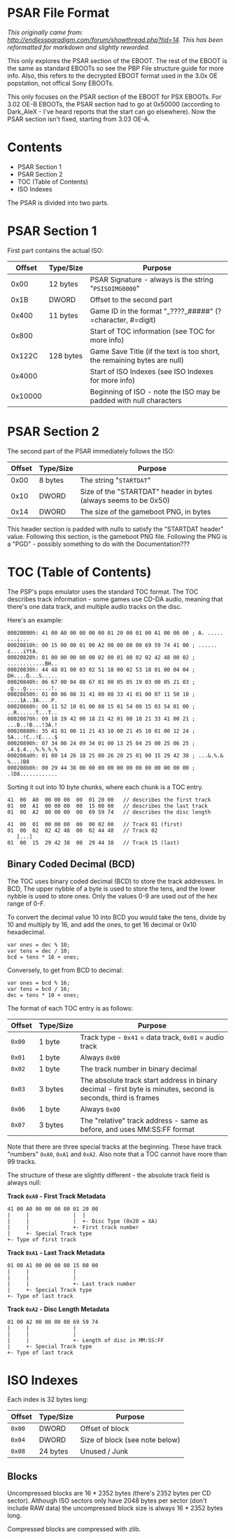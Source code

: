 # PSAR File Format

*This originally came from: http://endlessparadigm.com/forum/showthread.php?tid=14. This has been reformatted for markdown and slightly reworded.*

This only explores the PSAR section of the EBOOT.  The rest of the EBOOT is the same as standard EBOOTs so see the PBP File structure guide for more info.  Also, this refers to the decrypted EBOOT format used in the 3.0x OE popstation, not offical Sony EBOOTs.

This only focuses on the PSAR section of the EBOOT for PSX EBOOTs.  For 3.02 OE-B EBOOTs, the PSAR section had to go at 0x50000 (according to Dark_AleX - I've heard reports that the start can go elsewhere).  Now the PSAR section isn't fixed, starting from 3.03 OE-A.

# Contents

* PSAR Section 1
* PSAR Section 2
* TOC (Table of Contents)
* ISO Indexes

The PSAR is divided into two parts.

# PSAR Section 1

First part contains the actual ISO:

 Offset  | Type/Size  | Purpose                                                               
---------|------------|----------------------------------------------------------------------
 0x00	 | 12 bytes   | PSAR Signature - always is the string "`PSISOIMG0000`"                 
 0x1B	 | DWORD	  | Offset to the second part                                            
 0x400	 | 11 bytes   |	Game ID in the format "\_????\_#####" (?=character, #=digit)
 0x800	 |            | Start of TOC information (see TOC for more info)
 0x122C  | 128 bytes  | Game Save Title (if the text is too short, the remaining bytes are null)
 0x4000  |            | Start of ISO Indexes (see ISO Indexes for more info)
 0x10000 |            |	Beginning of ISO - note the ISO may be padded with null characters

# PSAR Section 2

The second part of the PSAR immediately follows the ISO:

Offset	| Type/Size  | Purpose
--------|------------|----------------------------------------------------------------------
0x00	| 8 bytes	 | The string "`STARTDAT`"
0x10	| DWORD      | Size of the "STARTDAT" header in bytes (always seems to be 0x50)
0x14	| DWORD      | The size of the gameboot PNG, in bytes

This header section is padded with nulls to satisfy the "STARTDAT header" value.  Following this section, is the gameboot PNG file.  Following the PNG is a "PGD" - possibly something to do with the Documentation???

# TOC (Table of Contents)

The PSP's pops emulator uses the standard TOC format.  The TOC describes track information - some games use CD-DA audio, meaning that there's one data track, and multiple audio tracks on the disc.

Here's an example:

```
00020800h: 41 00 A0 00 00 00 00 01 20 00 01 00 A1 00 00 00 ; A. ..... ...¡...
00020810h: 00 15 00 00 01 00 A2 00 00 00 00 69 59 74 41 00 ; ......¢....iYtA.
00020820h: 01 00 00 00 00 00 02 00 01 00 02 02 42 48 00 02 ; ............BH..
00020830h: 44 48 01 00 03 02 51 18 00 02 53 18 01 00 04 04 ; DH....Q...S.....
00020840h: 06 67 00 04 08 67 01 00 05 05 19 03 00 05 21 03 ; .g...g........!.
00020850h: 01 00 06 08 31 41 00 08 33 41 01 00 07 11 50 10 ; ....1A..3A....P.
00020860h: 00 11 52 10 01 00 08 15 01 54 00 15 03 54 01 00 ; ..R......T...T..
00020870h: 09 18 19 42 00 18 21 42 01 00 10 21 33 41 00 21 ; ...B..!B...!3A.!
00020880h: 35 41 01 00 11 21 43 10 00 21 45 10 01 00 12 24 ; 5A...!C..!E....$
00020890h: 07 34 00 24 09 34 01 00 13 25 04 25 00 25 06 25 ; .4.$.4...%.%.%.%
000208a0h: 01 00 14 26 18 25 00 26 20 25 01 00 15 29 42 38 ; ...&.%.& %...)B8
000208b0h: 00 29 44 38 00 00 00 00 00 00 00 00 00 00 00 00 ; .)D8............
```

Sorting it out into 10 byte chunks, where each chunk is a TOC entry.

```
41  00  A0  00 00 00  00  01 20 00   // describes the first track
01  00  A1  00 00 00  00  15 00 00   // describes the last track
01  00  A2  00 00 00  00  69 59 74   // describes the disc length

41  00  01  00 00 00  00  00 02 00   // Track 01 (first)
01  00  02  02 42 48  00  02 44 48   // Track 02
   [...]
01  00  15  29 42 38  00  29 44 38   // Track 15 (last)
```

## Binary Coded Decimal (BCD)

The TOC uses binary coded decimal (BCD) to store the track addresses. In BCD, The upper nybble of a byte is used to store the tens, and the lower nybble is used to store ones. Only the values 0-9 are used out of the hex range of 0-F.

To convert the decimal value 10 into BCD you would take the tens, divide by 10 and multiply by 16, and add the ones, to get 16 decimal or 0x10 hexadecimal.

```
var ones = dec % 10;
var tens = dec / 10;
bcd = tens * 16 + ones;
```

Conversely, to get from BCD to decimal:

```
var ones = bcd % 16;
var tens = bcd / 16;
dec = tens * 10 + ones;
```

The format of each TOC entry is as follows:

Offset	| Type/Size  | Purpose
--------|------------|----------------------------------------------------------------------
`0x00`	| 1 byte	 | Track type - `0x41` = data track, `0x01` = audio track
`0x01`	| 1 byte	 | Always `0x00`
`0x02`	| 1 byte	 | The track number in binary decimal
`0x03`	| 3 bytes	 | The absolute track start address in binary decimal - first byte is minutes, second is seconds, third is frames
`0x06`	| 1 byte	 | Always `0x00`
`0x07`	| 3 bytes	 | The "relative" track address - same as before, and uses MM:SS:FF format
  
Note that there are three special tracks at the beginning. These have track "numbers" `0xA0`, `0xA1` and `0xA2`. Also note that a TOC cannot have more than 99 tracks.

The structure of these are slightly different - the absolute track field is always null:

**Track `0xA0` - First Track Metadata**

```
41 00 A0 00 00 00 00 01 20 00
|     |              |  |
|     |              |  +- Disc Type (0x20 = XA)
|     |              +- First track number
|     +- Special Track type
+- Type of first track
```

**Track `0xA1` - Last Track Metadata**

```
01 00 A1 00 00 00 00 15 00 00
|     |              |  
|     |              |  
|     |              +- Last track number
|     +- Special Track type
+- Type of last track
```

**Track `0xA2` - Disc Length Metadata**

```
01 00 A2 00 00 00 00 69 59 74
|     |              |  
|     |              |  
|     |              +- Length of disc in MM:SS:FF
|     +- Special Track type
+- Type of last track
```


# ISO Indexes

Each index is 32 bytes long:

Offset	| Type/Size  | Purpose
--------|------------|----------------------------------------------------------------------
`0x00`	| DWORD	     | Offset of block
`0x04`	| DWORD	     | Size of block (see note below)
`0x08`  | 24 bytes   | Unused / Junk

## Blocks

Uncompressed blocks are 16 * 2352 bytes (there's 2352 bytes per CD sector). Although ISO sectors only have 2048 bytes per sector (don't include RAW data) the uncompressed block size is always 16 * 2352 bytes long.

Compressed blocks are compressed with zlib.